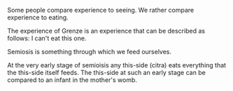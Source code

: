 Some people compare experience to seeing. We rather compare experience to eating.

The experience of Grenze is an experience that can be described as follows: I can't eat this one.

Semiosis is something through which we feed ourselves.

At the very early stage of semioisis any this-side (citra) eats everything that the this-side itself feeds. The this-side at such an early stage can be compared to an infant in the mother's womb.
